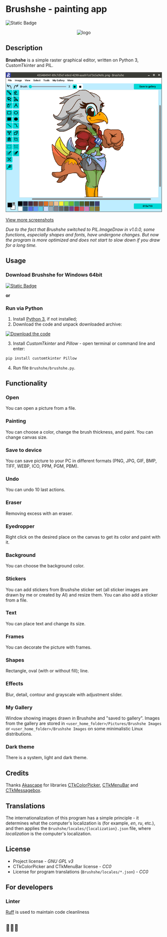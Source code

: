 # Brushshe - painting app

![Static Badge](https://img.shields.io/badge/Tested_on-Windows%2C_Linux-orange)

<p align="center">
  <img src="https://raw.githubusercontent.com/limafresh/Brushshe/refs/heads/main/Brushshe/icons/logo.svg" alt="logo" width="100" height="100">
</p>

## Description
**Brushshe** is a simple raster graphical editor, written on Python 3, CustomTkinter and PIL.

![Screenshot](https://raw.githubusercontent.com/limafresh/Brushshe/main/screenshot.png)

[View more screenshots](https://github.com/limafresh/Brushshe/discussions/2)

*Due to the fact that Brushshe switched to PIL.ImageDraw in v1.0.0, some functions, especially shapes and fonts, have undergone changes. But now the program is more optimized and does not start to slow down if you draw for a long time.*

## Usage
### Download Brushshe for Windows 64bit
[![Static Badge](https://img.shields.io/badge/Download-portable_.exe_file-blue?style=for-the-badge)](https://github.com/limafresh/Brushshe/releases)

**or**
### Run via Python
1. Install [Python 3](https://www.python.org/downloads/), if not installed;
2. Download the code and unpack downloaded archive:

[![Download the code](https://img.shields.io/badge/Download_the_code-ZIP-orange?style=for-the-badge&logo=Python&logoColor=white)](https://github.com/limafresh/Brushshe/archive/refs/heads/main.zip)

3. Install *CustomTkinter* and *Pillow* - open terminal or command line and enter:
```bash
pip install customtkinter Pillow
```
4. Run file `Brushshe/brushshe.py`.

## Functionality
### Open
You can open a picture from a file.
### Painting
You can choose a color, change the brush thickness, and paint. You can change canvas size.
### Save to device
You can save picture to your PC in different formats (PNG, JPG, GIF, BMP, TIFF, WEBP, ICO, PPM, PGM, PBM).
### Undo
You can undo 10 last actions.
### Eraser
Removing excess with an eraser.
### Eyedropper
Right click on the desired place on the canvas to get its color and paint with it.
### Background
You can choose the background color.
### Stickers
You can add stickers from Brushshe sticker set (all sticker images are drawn by me or created by AI) and resize them. You can also add a sticker from a file.
### Text
You can place text and change its size.
### Frames
You can decorate the picture with frames.
### Shapes
Rectangle, oval (with or without fill); line.
### Effects
Blur, detail, contour and grayscale with adjustment slider.
### My Gallery
Window showing images drawn in Brushshe and "saved to gallery". Images from the gallery are stored in `<user_home_folder>/Pictures/Brushshe Images` or `<user_home_folder>/Brushshe Images` on some minimalistic Linux distributions.
### Dark theme
There is a system, light and dark theme.

## Credits
Thanks [Akascape](https://github.com/Akascape) for libraries [CTkColorPicker](https://github.com/Akascape/CTkColorPicker), [CTkMenuBar](https://github.com/Akascape/CTkMenuBar) and [CTkMessagebox](https://github.com/Akascape/CTkMessagebox).

## Translations
The internationalization of this program has a simple principle - it determines what the computer's localization is (for example, *en*, *ru*, etc.), and then applies the `Brushshe/locales/{localization}.json` file, where *localization* is the computer's localization.

## License
+ Project license - *GNU GPL v3*
+ CTkColorPicker and CTkMenuBar license - *CC0*
+ License for program translations (`Brushshe/locales/*.json`) - *CC0*

## For developers
### Linter
[Ruff](https://github.com/astral-sh/ruff) is used to maintain code cleanliness

## 🎨🦅💪
